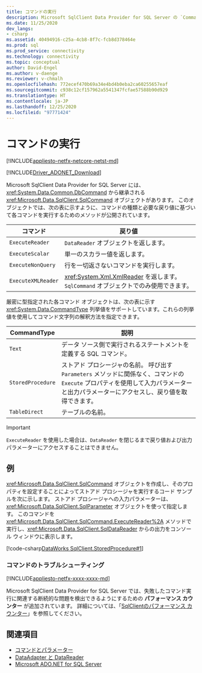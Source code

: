 ```yaml
---
title: コマンドの実行
description: Microsoft SqlClient Data Provider for SQL Server の `Command` オブジェクトについて、またそれを使用してデータ ソースに対してクエリとコマンドを実行する方法について説明します。
ms.date: 11/25/2020
dev_langs:
- csharp
ms.assetid: 40494916-c25a-4cb8-8f7c-fcb8d378464e
ms.prod: sql
ms.prod_service: connectivity
ms.technology: connectivity
ms.topic: conceptual
author: David-Engel
ms.author: v-daenge
ms.reviewer: v-chmalh
ms.openlocfilehash: 772ecef470b69a34e4bd4b0eba2ca60255657eaf
ms.sourcegitcommit: c938c12cf157962a5541347fcfae57588b90d929
ms.translationtype: HT
ms.contentlocale: ja-JP
ms.lasthandoff: 12/25/2020
ms.locfileid: "97771424"
---
```

# <a name="executing-a-command"></a>コマンドの実行

[!INCLUDE[appliesto-netfx-netcore-netst-md](../../includes/appliesto-netfx-netcore-netst-md.md)]

[!INCLUDE[Driver_ADONET_Download](../../includes/driver_adonet_download.md)]

Microsoft SqlClient Data Provider for SQL Server には、<xref:System.Data.Common.DbCommand> から継承される <xref:Microsoft.Data.SqlClient.SqlCommand> オブジェクトがあります。 このオブジェクトでは、次の表に示すように、コマンドの種類と必要な戻り値に基づいて各コマンドを実行するためのメソッドが公開されています。

|コマンド|戻り値|  
|-------------|------------------|  
|`ExecuteReader`|`DataReader` オブジェクトを返します。|  
|`ExecuteScalar`|単一のスカラー値を返します。|  
|`ExecuteNonQuery`|行を一切返さないコマンドを実行します。|  
|`ExecuteXMLReader`|<xref:System.Xml.XmlReader> を返します。 `SqlCommand` オブジェクトでのみ使用できます。|

厳密に型指定された各コマンド オブジェクトは、次の表に示す <xref:System.Data.CommandType> 列挙値をサポートしています。これらの列挙値を使用してコマンド文字列の解釈方法を指定できます。

|CommandType|説明|
|-----------------|-----------------|  
|`Text`|データ ソース側で実行されるステートメントを定義する SQL コマンド。|  
|`StoredProcedure`|ストアド プロシージャの名前。 呼び出す `Parameters` メソッドに関係なく、コマンドの `Execute` プロパティを使用して入力パラメーターと出力パラメーターにアクセスし、戻り値を取得できます。|  
|`TableDirect`|テーブルの名前。|

> [!IMPORTANT]
> `ExecuteReader` を使用した場合は、`DataReader` を閉じるまで戻り値および出力パラメーターにアクセスすることはできません。

## <a name="example"></a>例

<xref:Microsoft.Data.SqlClient.SqlCommand> オブジェクトを作成し、そのプロパティを設定することによってストアド プロシージャを実行するコード サンプルを次に示します。 ストアド プロシージャへの入力パラメーターは、<xref:Microsoft.Data.SqlClient.SqlParameter> オブジェクトを使って指定します。 このコマンドを <xref:Microsoft.Data.SqlClient.SqlCommand.ExecuteReader%2A> メソッドで実行し、<xref:Microsoft.Data.SqlClient.SqlDataReader> からの出力をコンソール ウィンドウに表示します。

[!code-csharp[DataWorks SqlClient.StoredProcedure#1](~/../sqlclient/doc/samples/SqlCommand_StoredProcedure.cs#1)]

### <a name="troubleshooting-commands"></a>コマンドのトラブルシューティング

[!INCLUDE[appliesto-netfx-xxxx-xxxx-md](../../includes/appliesto-netfx-xxxx-xxxx-md.md)]

Microsoft SqlClient Data Provider for SQL Server では、失敗したコマンド実行に関連する断続的な問題を検出できるようにするための **パフォーマンス カウンター** が追加されています。 詳細については、「[SqlClientのパフォーマンス カウンター](performance-counters.md)」を参照してください。

## <a name="see-also"></a>関連項目

- [コマンドとパラメーター](commands-parameters.md)
- [DataAdapter と DataReader](dataadapters-datareaders.md)
- [Microsoft ADO.NET for SQL Server](microsoft-ado-net-sql-server.md)
